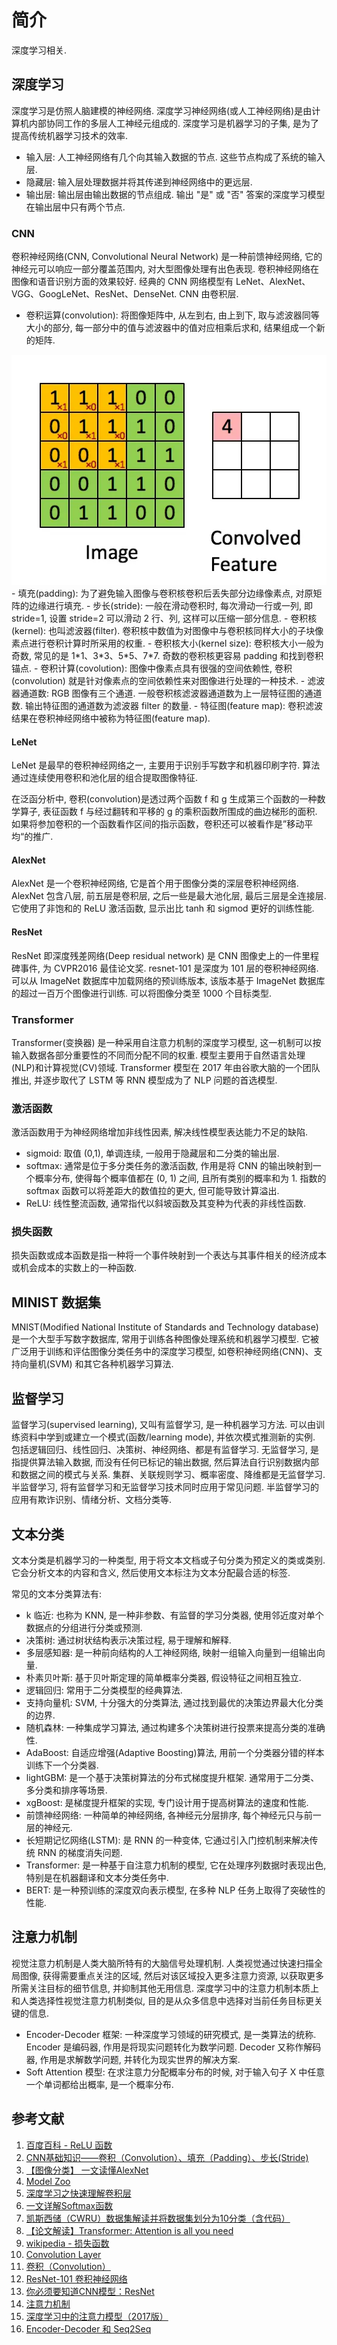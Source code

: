 # 简介
深度学习相关.

## 深度学习
深度学习是仿照人脑建模的神经网络. 深度学习神经网络(或人工神经网络)是由计算机内部协同工作的多层人工神经元组成的. 深度学习是机器学习的子集, 是为了提高传统机器学习技术的效率.
- 输入层: 人工神经网络有几个向其输入数据的节点. 这些节点构成了系统的输入层.
- 隐藏层: 输入层处理数据并将其传递到神经网络中的更远层.
- 输出层: 输出层由输出数据的节点组成. 输出 "是" 或 "否" 答案的深度学习模型在输出层中只有两个节点.

### CNN 
卷积神经网络(CNN, Convolutional Neural Network) 是一种前馈神经网络, 它的神经元可以响应一部分覆盖范围内, 对大型图像处理有出色表现. 卷积神经网络在图像和语音识别方面的效果较好. 经典的 CNN 网络模型有 LeNet、AlexNet、VGG、GoogLeNet、ResNet、DenseNet. CNN 由卷积层.
- 卷积运算(convolution): 将图像矩阵中, 从左到右, 由上到下, 取与滤波器同等大小的部分, 每一部分中的值与滤波器中的值对应相乘后求和, 结果组成一个新的矩阵.
<img src="../img/cnn_convolution.webp">
- 填充(padding): 为了避免输入图像与卷积核卷积后丢失部分边缘像素点, 对原矩阵的边缘进行填充.
- 步长(stride): 一般在滑动卷积时, 每次滑动一行或一列, 即 stride=1, 设置 stride=2 可以滑动 2 行、列, 这样可以压缩一部分信息.
- 卷积核(kernel): 也叫滤波器(filter). 卷积核中数值为对图像中与卷积核同样大小的子块像素点进行卷积计算时所采用的权重.
- 卷积核大小(kernel size): 卷积核大小一般为奇数, 常见的是 1*1、3*3、5*5、7*7. 奇数的卷积核更容易 padding 和找到卷积锚点.
- 卷积计算(covolution): 图像中像素点具有很强的空间依赖性, 卷积(convolution) 就是针对像素点的空间依赖性来对图像进行处理的一种技术.
- 滤波器通道数: RGB 图像有三个通道. 一般卷积核滤波器通道数为上一层特征图的通道数. 输出特征图的通道数为滤波器 filter 的数量.
- 特征图(feature map): 卷积滤波结果在卷积神经网络中被称为特征图(feature map).

#### LeNet 
LeNet 是最早的卷积神经网络之一, 主要用于识别手写数字和机器印刷字符. 算法通过连续使用卷积和池化层的组合提取图像特征.

在泛函分析中, 卷积(convolution)是透过两个函数 f 和 g 生成第三个函数的一种数学算子, 表征函数 f 与经过翻转和平移的 g 的乘积函数所围成的曲边梯形的面积. 如果将参加卷积的一个函数看作区间的指示函数，卷积还可以被看作是”移动平均“的推广.

#### AlexNet
AlexNet 是一个卷积神经网络, 它是首个用于图像分类的深层卷积神经网络.
AlexNet 包含八层, 前五层是卷积层, 之后一些是最大池化层, 最后三层是全连接层. 它使用了非饱和的 ReLU 激活函数, 显示出比 tanh 和 sigmod 更好的训练性能.

#### ResNet
ResNet 即深度残差网络(Deep residual network) 是 CNN 图像史上的一件里程碑事件, 为 CVPR2016 最佳论文奖.
resnet-101 是深度为 101 层的卷积神经网络. 可以从 ImageNet 数据库中加载网络的预训练版本, 该版本基于 ImageNet 数据库的超过一百万个图像进行训练. 可以将图像分类至 1000 个目标类型. 

### Transformer
Transformer(变换器) 是一种采用自注意力机制的深度学习模型, 这一机制可以按输入数据各部分重要性的不同而分配不同的权重. 模型主要用于自然语言处理(NLP)和计算视觉(CV)领域. Transformer 模型在 2017 年由谷歌大脑的一个团队推出, 并逐步取代了 LSTM 等 RNN 模型成为了 NLP 问题的首选模型.

### 激活函数
激活函数用于为神经网络增加非线性因素, 解决线性模型表达能力不足的缺陷.
- sigmoid: 取值 (0,1), 单调连续, 一般用于隐藏层和二分类的输出层.
- softmax: 通常是位于多分类任务的激活函数, 作用是将 CNN 的输出映射到一个概率分布, 使得每个概率值都在 (0, 1) 之间, 且所有类别的概率和为 1. 指数的 softmax 函数可以将差距大的数值拉的更大, 但可能导致计算溢出.
- ReLU: 线性整流函数, 通常指代以斜坡函数及其变种为代表的非线性函数.

### 损失函数
损失函数或成本函数是指一种将一个事件映射到一个表达与其事件相关的经济成本或机会成本的实数上的一种函数.

## MINIST 数据集
MNIST(Modified National Institute of Standards and Technology database)是一个大型手写数字数据库, 常用于训练各种图像处理系统和机器学习模型. 它被广泛用于训练和评估图像分类任务中的深度学习模型, 如卷积神经网络(CNN)、支持向量机(SVM) 和其它各种机器学习算法.

## 监督学习
监督学习(supervised learning), 又叫有监督学习, 是一种机器学习方法. 可以由训练资料中学到或建立一个模式(函数/learning mode), 并依次模式推测新的实例. 包括逻辑回归、线性回归、决策树、神经网络、都是有监督学习. 
无监督学习, 是指提供算法输入数据, 而没有任何已标记的输出数据, 然后算法自行识别数据内部和数据之间的模式与关系. 集群、关联规则学习、概率密度、降维都是无监督学习.
半监督学习, 将有监督学习和无监督学习技术同时应用于常见问题. 半监督学习的应用有欺诈识别、情绪分析、文档分类等.

## 文本分类
文本分类是机器学习的一种类型, 用于将文本文档或子句分类为预定义的类或类别. 它会分析文本的内容和含义, 然后使用文本标注为文本分配最合适的标签. 

常见的文本分类算法有:
- k 临近: 也称为 KNN, 是一种非参数、有监督的学习分类器, 使用邻近度对单个数据点的分组进行分类或预测.
- 决策树: 通过树状结构表示决策过程, 易于理解和解释.
- 多层感知器: 是一种前向结构的人工神经网络, 映射一组输入向量到一组输出向量.
- 朴素贝叶斯: 基于贝叶斯定理的简单概率分类器, 假设特征之间相互独立.
- 逻辑回归: 常用于二分类模型的经典算法.
- 支持向量机: SVM, 十分强大的分类算法, 通过找到最优的决策边界最大化分类的边界. 
- 随机森林: 一种集成学习算法, 通过构建多个决策树进行投票来提高分类的准确性.
- AdaBoost: 自适应增强(Adaptive Boosting)算法, 用前一个分类器分错的样本训练下一个分类器.
- lightGBM: 是一个基于决策树算法的分布式梯度提升框架. 通常用于二分类、多分类和排序等场景.
- xgBoost: 是梯度提升框架的实现, 专门设计用于提高树算法的速度和性能.
- 前馈神经网络: 一种简单的神经网络, 各神经元分层排序, 每个神经元只与前一层的神经元.
- 长短期记忆网络(LSTM): 是 RNN 的一种变体, 它通过引入门控机制来解决传统 RNN 的梯度消失问题.
- Transformer: 是一种基于自注意力机制的模型, 它在处理序列数据时表现出色, 特别是在机器翻译和文本分类任务中.
- BERT: 是一种预训练的深度双向表示模型, 在多种 NLP 任务上取得了突破性的性能.

## 注意力机制
视觉注意力机制是人类大脑所特有的大脑信号处理机制. 人类视觉通过快速扫描全局图像, 获得需要重点关注的区域, 然后对该区域投入更多注意力资源, 以获取更多所需关注目标的细节信息, 并抑制其他无用信息. 深度学习中的注意力机制本质上和人类选择性视觉注意力机制类似, 目的是从众多信息中选择对当前任务目标更关键的信息.

- Encoder-Decoder 框架: 一种深度学习领域的研究模式, 是一类算法的统称. Encoder 是编码器, 作用是将现实问题转化为数学问题. Decoder 又称作解码器, 作用是求解数学问题, 并转化为现实世界的解决方案.
- Soft Attention 模型: 在求注意力分配概率分布的时候, 对于输入句子 X 中任意一个单词都给出概率, 是一个概率分布.


## 参考文献
1. [百度百科 - ReLU 函数](https://baike.baidu.com/item/ReLU%20函数/22689567)
2. [CNN基础知识——卷积（Convolution）、填充（Padding）、步长(Stride)](https://zhuanlan.zhihu.com/p/77471866)
3. [【图像分类】 一文读懂AlexNet](https://juejin.cn/post/7012922205965287432)
4. [Model Zoo](https://github.com/BVLC/caffe/wiki/Model-zoo)
5. [深度学习之快速理解卷积层](https://zhuanlan.zhihu.com/p/59917842)
6. [一文详解Softmax函数](https://zhuanlan.zhihu.com/p/105722023)
7. [凯斯西储（CWRU）数据集解读并将数据集划分为10分类（含代码）](https://zhuanlan.zhihu.com/p/437791143)
8. [【论文解读】Transformer: Attention is all you need](https://zhuanlan.zhihu.com/p/343751830)
9. [wikipedia - 损失函数](https://zh.wikipedia.org/zh-cn/损失函数)
10. [Convolution Layer](https://caffe.berkeleyvision.org/tutorial/layers/convolution.html)
11. [卷积（Convolution）](https://paddlepedia.readthedocs.io/en/latest/tutorials/CNN/convolution_operator/Convolution.html)
12. [ResNet-101 卷积神经网络](https://ww2.mathworks.cn/help/deeplearning/ref/resnet101.html)
13. [你必须要知道CNN模型：ResNet](https://zhuanlan.zhihu.com/p/31852747)
13. [注意力机制](https://zh.d2l.ai/chapter_attention-mechanisms/index.html)
14. [深度学习中的注意力模型（2017版）](https://zhuanlan.zhihu.com/p/37601161)
15. [Encoder-Decoder 和 Seq2Seq](https://easyai.tech/ai-definition/encoder-decoder-seq2seq/)